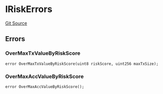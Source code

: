 # IRiskErrors
[Git Source](https://github.com/thrackle-io/tron/blob/162302962dc6acd8eb4a5fadda6be1dbd5a16028/src/common/IErrors.sol)


## Errors
### OverMaxTxValueByRiskScore

```solidity
error OverMaxTxValueByRiskScore(uint8 riskScore, uint256 maxTxSize);
```

### OverMaxAccValueByRiskScore

```solidity
error OverMaxAccValueByRiskScore();
```

